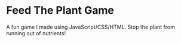 # Feed The Plant Game

A fun game I made using JavaScript/CSS/HTML. Stop the plant from running out of nutrients!
